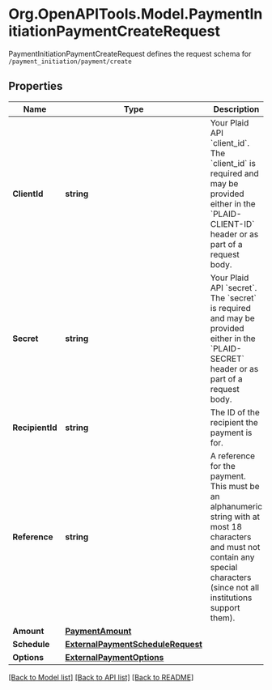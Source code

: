 # Org.OpenAPITools.Model.PaymentInitiationPaymentCreateRequest
PaymentInitiationPaymentCreateRequest defines the request schema for `/payment_initiation/payment/create`

## Properties

Name | Type | Description | Notes
------------ | ------------- | ------------- | -------------
**ClientId** | **string** | Your Plaid API &#x60;client_id&#x60;. The &#x60;client_id&#x60; is required and may be provided either in the &#x60;PLAID-CLIENT-ID&#x60; header or as part of a request body. | [optional] 
**Secret** | **string** | Your Plaid API &#x60;secret&#x60;. The &#x60;secret&#x60; is required and may be provided either in the &#x60;PLAID-SECRET&#x60; header or as part of a request body. | [optional] 
**RecipientId** | **string** | The ID of the recipient the payment is for. | 
**Reference** | **string** | A reference for the payment. This must be an alphanumeric string with at most 18 characters and must not contain any special characters (since not all institutions support them). | 
**Amount** | [**PaymentAmount**](PaymentAmount.md) |  | 
**Schedule** | [**ExternalPaymentScheduleRequest**](ExternalPaymentScheduleRequest.md) |  | [optional] 
**Options** | [**ExternalPaymentOptions**](ExternalPaymentOptions.md) |  | [optional] 

[[Back to Model list]](../README.md#documentation-for-models) [[Back to API list]](../README.md#documentation-for-api-endpoints) [[Back to README]](../README.md)

